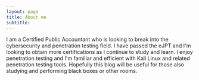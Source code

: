```yaml
---
layout: page
title: About me
subtitle: 
---
```


I am a Certified Public Accountant who is looking to break into the cybersecurity and penetration testing field. I have passed the eJPT and I'm looking to obtain more certifications as I continue to study and learn. I enjoy penetration testing and I'm familiar and efficient with Kali Linux and related penetration testing tools. Hopefully this blog will be useful for those also studying and performing black boxes or other rooms. 
